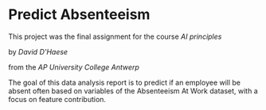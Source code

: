 # Predict Absenteeism

This project was the final assignment for the course _AI principles_ 

by _David D'Haese_ 

from the _AP University College Antwerp_

The goal of this data analysis report is to predict if an employee will be absent often based on variables of the Absenteeism At Work dataset, with a focus on feature contribution. 